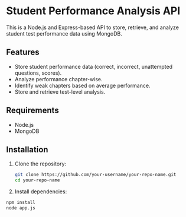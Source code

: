 # Student Performance Analysis API

This is a Node.js and Express-based API to store, retrieve, and analyze student test performance data using MongoDB.

## Features

- Store student performance data (correct, incorrect, unattempted questions, scores).
- Analyze performance chapter-wise.
- Identify weak chapters based on average performance.
- Store and retrieve test-level analysis.

## Requirements

- Node.js
- MongoDB

## Installation

1. Clone the repository:
   ```bash
   git clone https://github.com/your-username/your-repo-name.git
   cd your-repo-name
   
 2. Install dependencies:
```bash
npm install
node app.js
